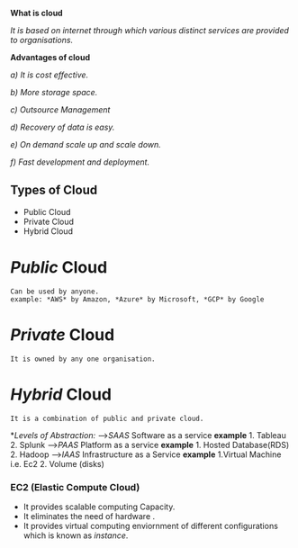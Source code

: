 **What is cloud**



*It is based on internet through which various distinct services are provided to organisations.* 



**Advantages of cloud**

*a) It is cost effective.*

*b) More storage space.*

*c) Outsource Management*

*d) Recovery of data is easy.*

*e) On demand scale up and scale down.*

*f) Fast development and deployment.*

## Types of Cloud

- Public Cloud 
- Private Cloud 
- Hybrid Cloud 

# *Public* Cloud
	Can be used by anyone.
	example: *AWS* by Amazon, *Azure* by Microsoft, *GCP* by Google
# *Private* Cloud
	It is owned by any one organisation.
# *Hybrid* Cloud
	It is a combination of public and private cloud.


**Levels of Abstraction:*
-->*SAAS* Software as a service
	**example** 1. Tableau 2. Splunk
-->*PAAS* Platform as a service
	**example** 1. Hosted Database(RDS) 2. Hadoop
-->*IAAS* Infrastructure as a Service
	**example** 1.Virtual Machine i.e. Ec2 2. Volume (disks)

### EC2 (Elastic Compute Cloud)

- It provides scalable computing Capacity.
- It eliminates the need of hardware .
- It provides virtual computing enviornment of different configurations which is known as *instance*.





